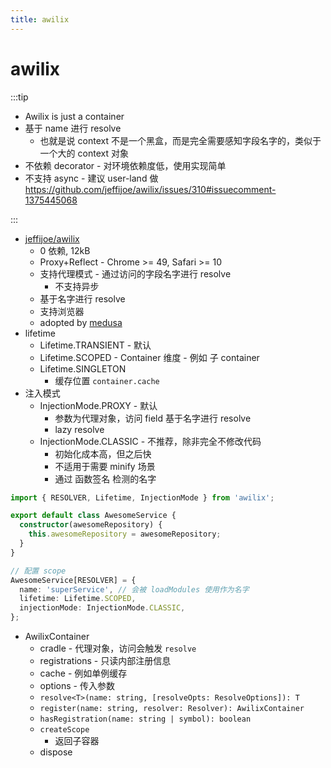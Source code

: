 ```yaml
---
title: awilix
---
```


# awilix

:::tip

- Awilix is just a container
- 基于 name 进行 resolve
  - 也就是说 context 不是一个黑盒，而是完全需要感知字段名字的，类似于一个大的 context 对象
- 不依赖 decorator - 对环境依赖度低，使用实现简单
- 不支持 async - 建议 user-land 做 https://github.com/jeffijoe/awilix/issues/310#issuecomment-1375445068

:::

- [jeffijoe/awilix](https://github.com/jeffijoe/awilix)
  - 0 依赖, 12kB
  - Proxy+Reflect - Chrome >= 49, Safari >= 10
  - 支持代理模式 - 通过访问的字段名字进行 resolve
    - 不支持异步
  - 基于名字进行 resolve
  - 支持浏览器
  - adopted by [medusa](https://github.com/medusajs/medusa)
- lifetime
  - Lifetime.TRANSIENT - 默认
  - Lifetime.SCOPED - Container 维度 - 例如 子 container
  - Lifetime.SINGLETON
    - 缓存位置 `container.cache`
- 注入模式
  - InjectionMode.PROXY - 默认
    - 参数为代理对象，访问 field 基于名字进行 resolve
    - lazy resolve
  - InjectionMode.CLASSIC - 不推荐，除非完全不修改代码
    - 初始化成本高，但之后快
    - 不适用于需要 minify 场景
    - 通过 函数签名 检测的名字

```ts
import { RESOLVER, Lifetime, InjectionMode } from 'awilix';

export default class AwesomeService {
  constructor(awesomeRepository) {
    this.awesomeRepository = awesomeRepository;
  }
}

// 配置 scope
AwesomeService[RESOLVER] = {
  name: 'superService', // 会被 loadModules 使用作为名字
  lifetime: Lifetime.SCOPED,
  injectionMode: InjectionMode.CLASSIC,
};
```

- AwilixContainer
  - cradle - 代理对象，访问会触发 `resolve`
  - registrations - 只读内部注册信息
  - cache - 例如单例缓存
  - options - 传入参数
  - `resolve<T>(name: string, [resolveOpts: ResolveOptions]): T`
  - `register(name: string, resolver: Resolver): AwilixContainer`
  - `hasRegistration(name: string | symbol): boolean`
  - `createScope`
    - 返回子容器
  - dispose

